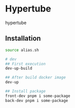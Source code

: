 # Hypertube

hypertube

## Installation

```bash
source alias.sh

# dev
## First execution
dev-up-build

## After build docker image
dev-up

## Install package
front-dev pnpm i some-package
back-dev pnpm i some-package
```

